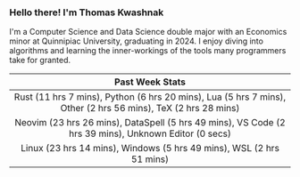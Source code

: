 
### Hello there! I'm Thomas Kwashnak

I'm a Computer Science and Data Science double major with an Economics
minor at Quinnipiac University, graduating in 2024.
I enjoy diving into algorithms and learning the inner-workings of the tools
many programmers take for granted.

| Past Week Stats |
| :---: |
| Rust (11 hrs 7 mins), Python (6 hrs 20 mins), Lua (5 hrs 7 mins), Other (2 hrs 56 mins), TeX (2 hrs 28 mins) |
| Neovim (23 hrs 26 mins), DataSpell (5 hrs 49 mins), VS Code (2 hrs 39 mins), Unknown Editor (0 secs) |
| Linux (23 hrs 14 mins), Windows (5 hrs 49 mins), WSL (2 hrs 51 mins) |


